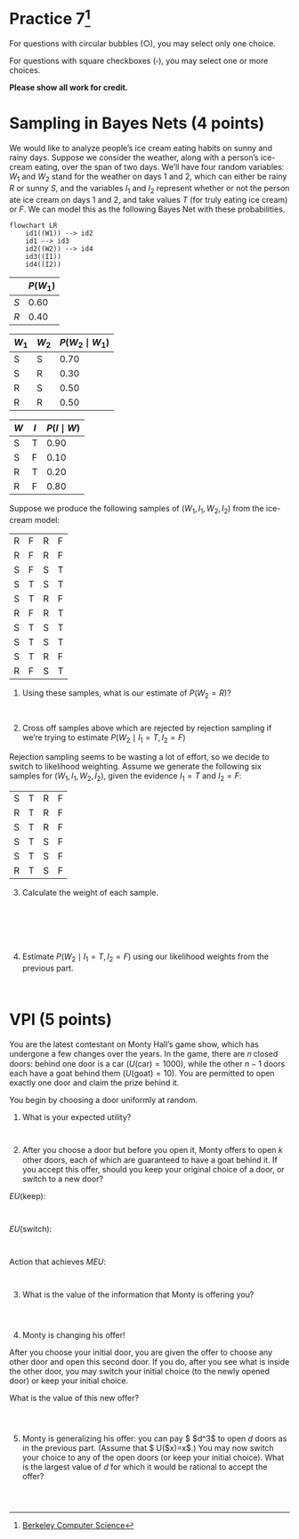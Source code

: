 # Practice 7[^1]

For questions with circular bubbles ($\bigcirc$), you may select only one choice.

For questions with square checkboxes ($\square$), you may select one or more choices.

**Please show all work for credit.**

# Sampling in Bayes Nets (4 points)

We would like to analyze people’s ice cream eating habits on sunny and rainy days. Suppose we consider the weather, along with a person’s ice-cream eating, over the span of two days. We’ll have four random variables: $W_1$ and $W_2$ stand for the weather on days 1 and 2, which can either be rainy $R$ or sunny $S$, and the variables $I_1$ and $I_2$ represent whether or not the person ate ice cream on days 1 and 2, and take values $T$ (for truly eating ice cream) or $F$. We can model this as the following Bayes Net with these probabilities.

```mermaid
flowchart LR
    id1((W1)) --> id2
    id1 --> id3
    id2((W2)) --> id4
    id3((I1))
    id4((I2))
```

|        |  $P(W_1)$  |
| ------ | ---------- |
|   $S$  |    0.60    |
|   $R$  |    0.40    |


|   $W_1$  |   $W_2$  |  $P(W_2 \mid W_1)$ |
| -------- | -------- | ------------------ |
|     S    |     S    |         0.70       |
|     S    |     R    |         0.30       |
|     R    |     S    |         0.50       |
|     R    |     R    |         0.50       |

|   $W$  |   $I$  |  $P(I \mid W)$ |
| ------ | ------ | -------------- |
|    S   |    T   |       0.90     |
|    S   |    F   |       0.10     |
|    R   |    T   |       0.20     |
|    R   |    F   |       0.80     |

Suppose we produce the following samples of $(W_1, I_1, W_2, I_2)$ from the ice-cream model:

|     |     |     |     |
| --- | --- | --- | --- |
|  R  |  F  |  R  |  F  | 
|  R  |  F  |  R  |  F  |
|  S  |  F  |  S  |  T  |
|  S  |  T  |  S  |  T  |
|  S  |  T  |  R  |  F  |
|  R  |  F  |  R  |  T  |
|  S  |  T  |  S  |  T  |
|  S  |  T  |  S  |  T  |
|  S  |  T  |  R  |  F  | 
|  R  |  F  |  S  |  T  |

1. Using these samples, what is our estimate of $P(W_2 = R)$?

```


```

2. Cross off samples above which are rejected by rejection sampling if we’re trying to estimate $P(W_2 \mid I_1 = T, I_2 = F)$

Rejection sampling seems to be wasting a lot of effort, so we decide to switch to likelihood weighting. Assume we generate the
following six samples for $(W_1, I_1, W_2, I_2)$, given the evidence $I_1 = T$ and $I_2 = F$:

|     |     |     |     |
| --- | --- | --- | --- |
|  S  |  T  |  R  |  F  | 
|  R  |  T  |  R  |  F  |
|  S  |  T  |  R  |  F  | 
|  S  |  T  |  S  |  F  |
|  S  |  T  |  S  |  F  |
|  R  |  T  |  S  |  F  |

3. Calculate the weight of each sample.

```






```

4. Estimate $P(W_2 \mid I_1 = T, I_2 = F)$ using our likelihood weights from the previous part.

```


```

# VPI (5 points)

You are the latest contestant on Monty Hall’s game show, which has undergone a few changes over the years. In the game, there are 𝑛 closed doors: behind one door is a car $(U(\text{car}) = 1000)$, while the other $n-1$ doors each have a goat behind them $(U(\text{goat}) = 10)$. You are permitted to open exactly one door and claim the prize behind it.

You begin by choosing a door uniformly at random.

1. What is your expected utility?

```


```

2. After you choose a door but before you open it, Monty offers to open 𝑘 other doors, each of which are guaranteed to have a goat behind it. If you accept this offer, should you keep your original choice of a door, or switch to a new door? 

$EU(\text{keep})$:

```


```

$EU(\text{switch})$:

```


```

Action that achieves $MEU$:

```


```

3. What is the value of the information that Monty is offering you?

```



```

4. Monty is changing his offer!

After you choose your initial door, you are given the offer to choose any other door and open this second door. If you do, after you see what is inside the other door, you may switch your initial choice (to the newly opened door) or keep your initial choice.

What is the value of this new offer?

```



```

5. Monty is generalizing his offer: you can pay $ \$d^3$ to open $d$ doors as in the previous part. (Assume that $ U(\$x)=x$.) You may now switch your choice to any of the open doors (or keep your initial choice). What is the largest value of $d$ for which it would be rational to accept the offer?

```



```
[^1]: [Berkeley Computer Science](http://ai.berkeley.edu)
